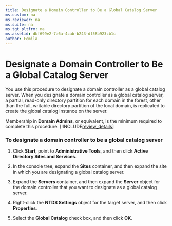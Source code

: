 ```yaml
---
title: Designate a Domain Controller to Be a Global Catalog Server
ms.custom: na
ms.reviewer: na
ms.suite: na
ms.tgt_pltfrm: na
ms.assetid: dbf699e2-7a6a-4cab-b243-df58b923cb1c
author: Femila
---
```

# Designate a Domain Controller to Be a Global Catalog Server
  You use this procedure to designate a domain controller as a global catalog server. When you designate a domain controller as a global catalog server, a partial, read\-only directory partition for each domain in the forest, other than the full, writable directory partition of the local domain, is replicated to create the global catalog instance on the server.  
  
 Membership in **Domain Admins**, or equivalent, is the minimum required to complete this procedure. [!INCLUDE[review_details](../Token/review_details_md.md)]  
  
### To designate a domain controller to be a global catalog server  
  
1.  Click **Start**, point to **Administrative Tools**, and then click **Active Directory Sites and Services**.  
  
2.  In the console tree, expand the **Sites** container, and then expand the site in which you are designating a global catalog server.  
  
3.  Expand the **Servers** container, and then expand the **Server** object for the domain controller that you want to designate as a global catalog server.  
  
4.  Right\-click the **NTDS Settings** object for the target server, and then click **Properties**.  
  
5.  Select the **Global Catalog** check box, and then click **OK**.  
  
  